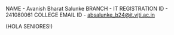 NAME - Avanish Bharat Salunke
BRANCH - IT
REGISTRATION ID - 241080061
COLLEGE EMAIL ID - absalunke_b24@it.vjti.ac.in

(HOLA SENIORES!)